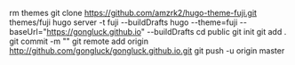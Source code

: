 rm themes
git clone https://github.com/amzrk2/hugo-theme-fuji.git themes/fuji
hugo server -t fuji --buildDrafts
hugo --theme=fuji --baseUrl="https://gongluck.github.io" --buildDrafts
cd public
git init
git add .
git commit -m ""
git remote add origin http://github.com/gongluck/gongluck.github.io.git
git push -u origin master